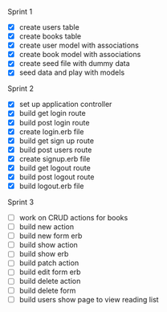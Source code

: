 Sprint 1
- [x] create users table
- [x] create books table
- [x] create user model with associations
- [x] create book model with associations
- [x] create seed file with dummy data
- [x] seed data and play with models

Sprint 2
- [x] set up application controller
- [x] build get login route
- [x] build post login route
- [x] create login.erb file
- [x] build get sign up route
- [x] build post users route
- [x] create signup.erb file
- [x] build get logout route
- [x] build post logout route
- [x] build logout.erb file

Sprint 3
- [ ] work on CRUD actions for books
- [ ] build new action
- [ ] build new form erb
- [ ] build show action
- [ ] build show erb
- [ ] build patch action
- [ ] build edit form erb
- [ ] build delete action
- [ ] build delete form
- [ ] build users show page to view reading list

